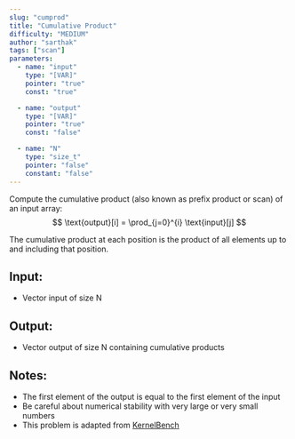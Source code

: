 ```yaml
---
slug: "cumprod"
title: "Cumulative Product"
difficulty: "MEDIUM"
author: "sarthak"
tags: ["scan"]
parameters:
  - name: "input"
    type: "[VAR]"
    pointer: "true"
    const: "true"

  - name: "output" 
    type: "[VAR]"
    pointer: "true"
    const: "false"

  - name: "N"
    type: "size_t"
    pointer: "false"
    constant: "false"
---
```


Compute the cumulative product (also known as prefix product or scan) of an input array:
$$
\text{output}[i] = \prod_{j=0}^{i} \text{input}[j]
$$

The cumulative product at each position is the product of all elements up to and including that position.

## Input:
- Vector $\text{input}$ of size $\text{N}$

## Output:
- Vector $\text{output}$ of size $\text{N}$ containing cumulative products

## Notes:
- The first element of the output is equal to the first element of the input
- Be careful about numerical stability with very large or very small numbers
- This problem is adapted from [KernelBench](https://github.com/ScalingIntelligence/KernelBench/blob/main/KernelBench/level1/90_cumprod.py)